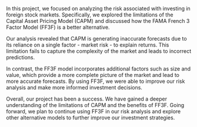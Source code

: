 In this project, we focused on analyzing the risk associated with investing in foreign stock markets. Specifically, we explored the limitations of the Capital Asset Pricing Model (CAPM) and discussed how the FAMA French 3 Factor Model (FF3F) is a better alternative.

Our analysis revealed that CAPM is generating inaccurate forecasts due to its reliance on a single factor - market risk - to explain returns. This limitation fails to capture the complexity of the market and leads to incorrect predictions.

In contrast, the FF3F model incorporates additional factors such as size and value, which provide a more complete picture of the market and lead to more accurate forecasts. By using FF3F, we were able to improve our risk analysis and make more informed investment decisions.

Overall, our project has been a success. We have gained a deeper understanding of the limitations of CAPM and the benefits of FF3F. Going forward, we plan to continue using FF3F in our risk analysis and explore other alternative models to further improve our investment strategies.

